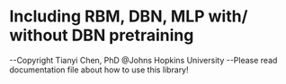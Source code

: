 # Including RBM, DBN, MLP with/ without DBN pretraining
--Copyright Tianyi Chen, PhD @Johns Hopkins University
--Please read documentation file about how to use this library!
